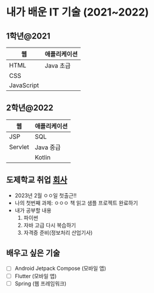 # 내가 배운 IT 기술 (2021~2022)
## 1학년@2021
| 웹 | 애플리케이션 |
| - | - |
|HTML | Java 초급 |
|CSS||
|JavaScript||

## 2학년@2022
| 웹 | 애플리케이션 |
| - | - |
|JSP|SQL|
|Servlet|Java 중급|
||Kotlin|

## 도제학교 취업 [회사](./Job.md)
- 2023년 2월 ㅇㅇ일 첫출근!!
- 나의 첫번째 과제: ㅇㅇㅇ 책 읽고 샘플 프로젝트 완료하기
- 내가 공부할 내용
    1. 파이썬
    2. 자바 고급 다시 복습하기
    3. 자격증 준비(정보처리 산업기사)

## 배우고 싶은 기술
- [ ] Android Jetpack Compose (모바일 앱)
- [ ] Flutter (모바일 앱)
- [ ] Spring (웹 프레임워크)    